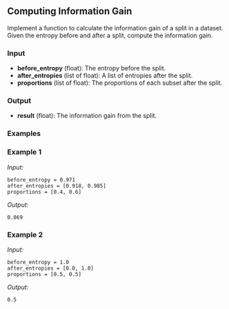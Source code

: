 ## Computing Information Gain

Implement a function to calculate the information gain of a split in a dataset. Given the entropy before and after a split, compute the information gain.

### Input

- **before_entropy** (float): The entropy before the split.
- **after_entropies** (list of float): A list of entropies after the split.
- **proportions** (list of float): The proportions of each subset after the split.

### Output

- **result** (float): The information gain from the split.

### Examples

### Example 1

*Input:*
```
before_entropy = 0.971
after_entropies = [0.918, 0.985]
proportions = [0.4, 0.6]
```
*Output:*
```
0.069
```
### Example 2

*Input:*
```
before_entropy = 1.0
after_entropies = [0.0, 1.0]
proportions = [0.5, 0.5]
```
*Output:*
```
0.5
```